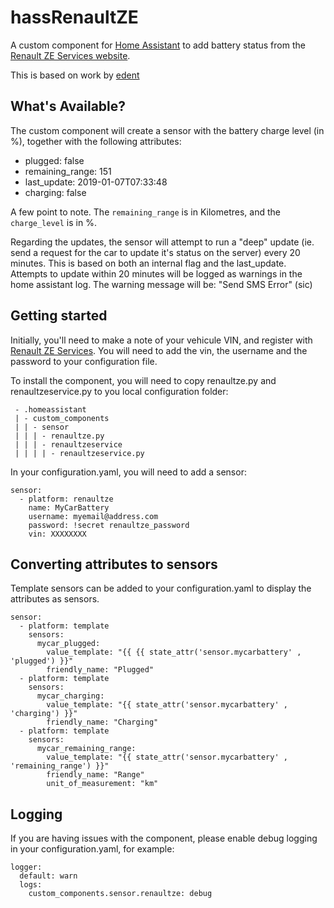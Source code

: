 # hassRenaultZE
A custom component for [Home Assistant](http://home-assistant.io/) to add battery status from the [Renault ZE Services website](https://www.services.renault-ze.com).

This is based on work by [edent](https://github.com/edent/Renault-Zoe-API)

## What's Available?
The custom component will create a sensor with the battery charge level (in %), together with the following attributes:

* plugged: false
* remaining_range: 151
* last_update: 2019-01-07T07:33:48
* charging: false

A few point to note. The `remaining_range` is in Kilometres, and the `charge_level` is in %.

Regarding the updates, the sensor will attempt to run a "deep" update (ie. send a request for the car to update it's status on the server) every 20 minutes. This is based on both an internal flag and the last_update.
Attempts to update within 20 minutes will be logged as warnings in the home assistant log. The warning message will be: "Send SMS Error" (sic)

## Getting started
Initially, you'll need to make a note of your vehicule VIN, and register with [Renault ZE Services](https://www.services.renault-ze.com/). You will need to add the vin, the username and the password to your configuration file.

To install the component, you will need to copy renaultze.py and renaultzeservice.py to you local configuration folder:
```
 - .homeassistant
 | - custom_components
 | | - sensor
 | | | - renaultze.py
 | | | - renaultzeservice
 | | | | - renaultzeservice.py
```

In your configuration.yaml, you will need to add a sensor:
```
sensor:
  - platform: renaultze
    name: MyCarBattery
    username: myemail@address.com
    password: !secret renaultze_password
    vin: XXXXXXXX
```

## Converting attributes to sensors
Template sensors can be added to your configuration.yaml to display the attributes as sensors.
```
sensor:
  - platform: template
    sensors:
      mycar_plugged:
        value_template: "{{ {{ state_attr('sensor.mycarbattery' , 'plugged') }}"
        friendly_name: "Plugged"
  - platform: template
    sensors:
      mycar_charging:
        value_template: "{{ state_attr('sensor.mycarbattery' , 'charging') }}"
        friendly_name: "Charging"
  - platform: template
    sensors:
      mycar_remaining_range:
        value_template: "{{ state_attr('sensor.mycarbattery' , 'remaining_range') }}"
        friendly_name: "Range"
        unit_of_measurement: "km"
```

## Logging
If you are having issues with the component, please enable debug logging in your configuration.yaml, for example:
```
logger:
  default: warn
  logs:
    custom_components.sensor.renaultze: debug
```
